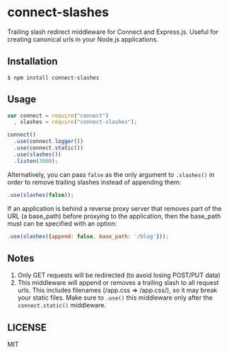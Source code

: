 connect-slashes
===============

Trailing slash redirect middleware for Connect and Express.js. Useful for creating canonical urls in your Node.js applications.

## Installation

```
$ npm install connect-slashes
```

## Usage

```javascript
var connect = require("connect")
  , slashes = require("connect-slashes");

connect()
  .use(connect.logger())
  .use(connect.static())
  .use(slashes())
  .listen(3000); 
```

Alternatively, you can pass `false` as the only argument to `.slashes()` in order to remove trailing slashes instead of appending them:

```javascript
.use(slashes(false));
``` 

If an application is behind a reverse proxy server that removes part of the URL (a base_path) before proxying to the application, then the base_path must can be specified with an option:

```javascript
.use(slashes({append: false, base_path: '/blog'}));
```

## Notes

1. Only GET requests will be redirected (to avoid losing POST/PUT data)
2. This middleware will append or removes a trailing slash to all request urls. This includes filenames (/app.css => /app.css/), so it may break your static files. Make sure to `.use()` this middleware only after the `connect.static()` middleware. 

## LICENSE

MIT
